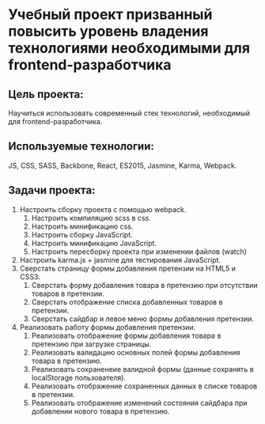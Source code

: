 # Учебный проект призванный повысить уровень владения технологиями необходимыми для frontend-разработчика
## Цель проекта:
Научиться использовать современный стек технологий, необходимый для frontend-разработчика.
## Используемые технологии:
JS, CSS, SASS, Backbone, React, ES2015, Jasmine, Karma, Webpack.
## Задачи проекта:
1. Настроить сборку проекта с помощью webpack.
    1. Настроить компиляцию scss в css.
    2. Настроить минификацию css.
    3. Настроить сборку JavaScript.
    4. Настроить минификацию JavaScript.
    5. Настроить пересборку проекта при изменении файлов (watch)
2. Настроить karma.js + jasmine для тестирования JavaScript.
3. Сверстать страницу формы добавления претензии на HTML5 и CSS3.
    1. Сверстать форму добавления товара в претензию при отсутствии товаров в претензии.
    2. Сверстать отображение списка добавленных товаров в претензии.
    4. Сверстать сайдбар и левое меню формы добавления претензии.
4. Реализовать работу формы добавления претензии.
    1. Реализовать отображение формы добавления товара в претензию при загрузке страницы.
    2. Реализовать валидацию основных полей формы добавления товара в претензию.
    3. Реализовать сохраненеие валидной формы (данные сохранять в localStorage пользователя).
    4. Реализовать отображение сохраненных данных в списке товаров в претензии.
    5. Реализовать отображение изменений состояния сайдбара при добавлении нового товара в претензию.